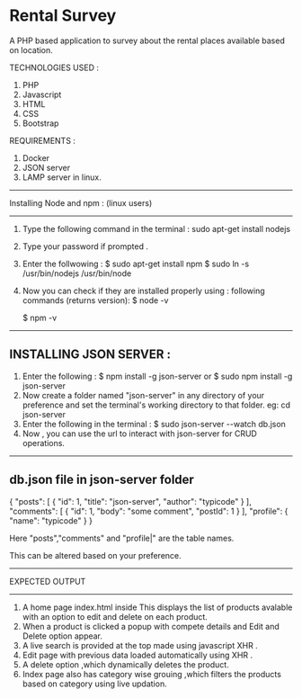 # Rental Survey
A PHP based application to survey about the rental places available based on location.

TECHNOLOGIES USED :
1. PHP 
2. Javascript
3. HTML
4. CSS
5. Bootstrap

 
REQUIREMENTS : 

1. Docker
3. JSON server 
4. LAMP server in linux.

-------------------------
Installing Node and npm :  (linux users)
_________________________

1. Type the following command in the terminal :
      sudo apt-get install nodejs
    
2. Type your password if prompted .
3. Enter the follwowing : 
     $ sudo apt-get install npm
     $ sudo ln -s /usr/bin/nodejs /usr/bin/node
4. Now you can check if they are installed properly using : following commands (returns version):
      $ node -v

      $ npm -v

----------------------
INSTALLING JSON SERVER : 
----------------------
1. Enter the following :
      $ npm install -g json-server
                or
      $ sudo npm install -g json-server
2. Now create a folder named "json-server" in any directory of your preference and set the terminal's working directory to that folder.
    eg:  cd json-server
3. Enter the following in the terminal : 
      $ sudo json-server --watch db.json
4. Now , you can use the url to interact with json-server for CRUD operations.

----------------------------------
db.json file in json-server folder
----------------------------------

{
  "posts": [
    { "id": 1, "title": "json-server", "author": "typicode" }
  ],
  "comments": [
    { "id": 1, "body": "some comment", "postId": 1 }
  ],
  "profile": { "name": "typicode" }
}


Here "posts","comments" and "profile|" are the table names.

This can be altered based on your preference.



___________________________________________
EXPECTED OUTPUT
___________________________________________


1. A home page index.html inside
    This displays the list of products avalable with an option to edit and delete on each product.
2. When a product is clicked a popup with compete details and Edit and Delete option appear.
3.  A live search is provided at the top made using javascript XHR .
4.  Edit page with previous data loaded automatically using XHR .
5. A delete option ,which dynamically deletes the product.
6. Index page also has category wise grouing ,which filters the products based on category using live updation.

